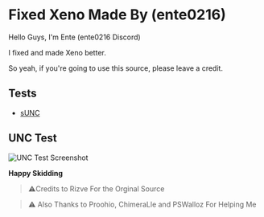 # Fixed Xeno Made By (ente0216)

Hello Guys, I'm Ente (ente0216 Discord)

I fixed and made Xeno better.

So yeah, if you're going to use this source, please leave a credit.

## Tests
- [sUNC](https://sunc.rubis.app/?scrap=TOa3NsqqkbLuSaNG&key=hgLkcXzASNtCH40vOMkaEZIPMakSoTo9)

## UNC Test
![UNC Test Screenshot](https://media.discordapp.net/attachments/1392913504465321994/1408653542365069392/image.png?ex=68aa8658&is=68a934d8&hm=87e819df180d218e311357278af7ffff2c46eb4796a9a02089ded9ee3e8c64df&=&width=1845&height=418)

**Happy Skidding**

> ⚠️Credits to Rizve For the Orginal Source

> ⚠️ Also Thanks to Proohio, ChimeraLle and PSWalloz For Helping Me
